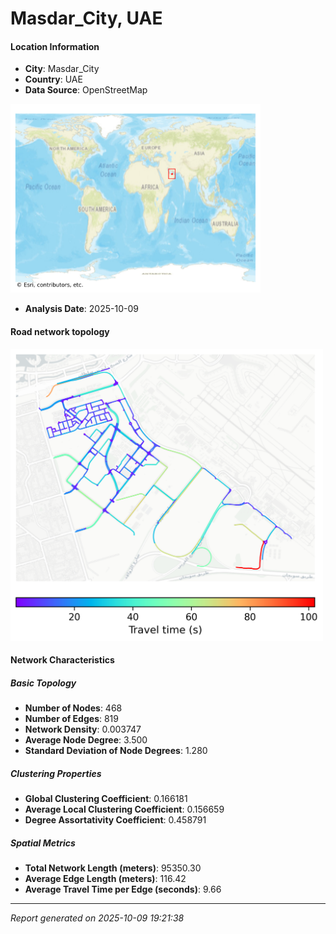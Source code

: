 # Masdar_City, UAE

#### Location Information

- **City**: Masdar_City
- **Country**: UAE
- **Data Source**: OpenStreetMap
<img src="Masdar_City_location.png" alt="Masdar_City Location Map" width="400" />

- **Analysis Date**: 2025-10-09

#### Road network topology

<img src="Masdar_City_network_map.png" alt="Masdar_City Road Network Map" width="500"/>

#### Network Characteristics

##### Basic Topology

- **Number of Nodes**: 468
- **Number of Edges**: 819
- **Network Density**: 0.003747
- **Average Node Degree**: 3.500
- **Standard Deviation of Node Degrees**: 1.280

##### Clustering Properties

- **Global Clustering Coefficient**: 0.166181
- **Average Local Clustering Coefficient**: 0.156659
- **Degree Assortativity Coefficient**: 0.458791

##### Spatial Metrics

- **Total Network Length (meters)**: 95350.30
- **Average Edge Length (meters)**: 116.42
- **Average Travel Time per Edge (seconds)**: 9.66

---
*Report generated on 2025-10-09 19:21:38*
